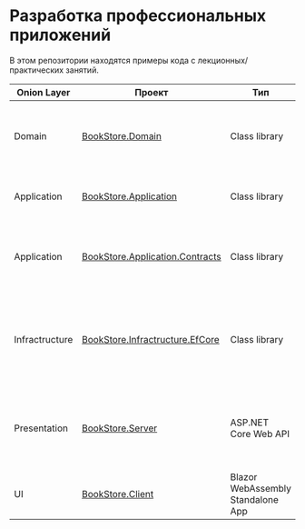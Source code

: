 # Разработка профессиональных приложений

В этом репозитории находятся примеры кода с лекционных/практических занятий.

|Onion Layer|Проект|Тип|Описание|
|--|--|--|--|
|Domain|[BookStore.Domain](https://github.com/appinfd/enterprise-development-samples/tree/main/BookStore.Domain)|Class library|Содержит основные сущности, инкапсулирующие бизнес-логику приложения|
|Application|[BookStore.Application](https://github.com/appinfd/enterprise-development-samples/tree/main/BookStore.Application)|Class library|Содержит службы, отвечающие за функционирование приложения|
|Application|[BookStore.Application.Contracts](https://github.com/appinfd/enterprise-development-samples/tree/main/BookStore.Application.Contracts)|Class library|Определяет контракты и абстракции для обмена данными между клиентом и хостом|
|Infractructure|[BookStore.Infractructure.EfCore](https://github.com/appinfd/enterprise-development-samples/tree/main/BookStore.Infractructure.EfCore)|Class library|Предоставляет реализацию ORM системы, отвечает за взаимодействие между приложением и базой данных|
|Presentation|[BookStore.Server](https://github.com/appinfd/enterprise-development-samples/tree/main/BookStore.Server)|ASP.NET Core Web API|Реализует HTTP-сервис для обработки запросов и предоставления данных потребителям апи|
|UI|[BookStore.Client](https://github.com/appinfd/enterprise-development-samples/tree/main/BookStore.Client)|Blazor WebAssembly Standalone App|Клиентское приложение, потребитель апи|
